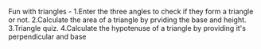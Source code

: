 Fun with triangles -
1.Enter the three angles to check if they form a triangle or not.
2.Calculate the area of a triangle by prviding the base and height.
3.Triangle quiz.
4.Calculate the hypotenuse of a triangle by providing it's perpendicular and base
